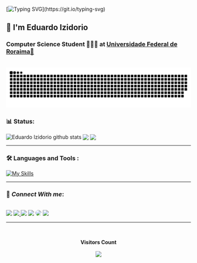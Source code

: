 [![Typing SVG](https://readme-typing-svg.herokuapp.com/?font=Satisfy=&size=50&duration=5000&pause=400&color=62C1EB&size=50&center=true&vCenter=true&width=2000&lines=Hello,+I'm+Eduardo+Izidorio;But+you+can+call+me+as+Kira+😎;I'm+22+years+old+😝;I+Love+Music+🎸+🎙️+🎶;I+Love+Sports+🏐;I+Love+Games+🎮+💜;Be+Welcome!)](https://git.io/typing-svg) 

<h2 align="left">👑 I'm Eduardo Izidorio </h2>
<h3 align="left"> Computer Science Student 👨🏽‍💻 at <a href="https://ufrr.br/">Universidade Federal de Roraima📍</a></h3>
<br>

<picture>
  <source media="(prefers-color-scheme: dark)" srcset="https://raw.githubusercontent.com/platane/platane/output/github-contribution-grid-snake-dark.svg">
  <source media="(prefers-color-scheme: light)" srcset="https://raw.githubusercontent.com/platane/platane/output/github-contribution-grid-snake.svg">
  <img alt="github contribution grid snake animation" src="https://raw.githubusercontent.com/platane/platane/output/github-contribution-grid-snake.svg">
</picture>

<!--<div>
<p align="center">
  <img src="https://github.com/EhoKira/EhoKira/blob/output/github-contribution-grid-snake.svg">
</p>
<div> -->

<!--<p align="center">
  <img align="center" width="200" height="180" src="https://cdn.discordapp.com/attachments/701952071934541824/1104786226831179916/unknown-removebg-preview.png" />
</p>-->

### 📊 Status:
<div>  
  <img height="160em" align="center" src="https://github-readme-stats.vercel.app/api?username=EhoKira&show_icons=true&theme=tokyonight" alt="Eduardo Izidorio github stats" />
  <img height="160em" align="center" src="https://github-readme-stats.vercel.app/api/top-langs/?username=EhoKira&layout=compact&langs_count=7&theme=tokyonight"/>
  <img height="160em" align="center" src="https://cdn.discordapp.com/attachments/701952071934541824/1104786226831179916/unknown-removebg-preview.png" />
<div>
  
<!-- <p align="center">
  <img src="https://github-profile-trophy.vercel.app/?username=EhoKira&show_icons=true&theme=tokyonight&no-bg=true&column=3&margin-w=15&margin-h=15" />
</p> -->

---
### :hammer_and_wrench: Languages and Tools :

[![My Skills](https://skillicons.dev/icons?i=python,html,css,java,blender,c,github,cs,vscode,cpp,git,linkedin)](https://skillicons.dev)

---

### 📲 _Connect With me_:
<p align="left" style="display_block"><br>
  <a href="https://twitter.com/EhoKira/" target="_blank"><img src="https://img.shields.io/badge/Twitter-00acee?style=for-the-badge&logo=twitter&logoColor=white" target="_blank"></a>  
  <a href="https://www.instagram.com/ehokira/" target="_blank"><img src="https://img.shields.io/badge/-Instagram-%23E4405F?style=for-the-badge&logo=instagram&logoColor=white"</a>
  <a href="https://www.twitch.tv/ehokira" target="_blank"><img src="https://img.shields.io/badge/Twitch-9146FF?style=for-the-badge&logo=twitch&logoColor=white" target="_blank"></a>
  <a href ="mailto:cmp.1a.eduardo57izidorio@gmail.com"> <img src="https://img.shields.io/badge/-Gmail-%23333?style=for-the-badge&logo=gmail&logoColor=white" target="_blank"></a>
  <a href="https://www.linkedin.com/in/EduardoIzidorio/" target="_blank"><img src="https://img.shields.io/badge/-LinkedIn-%230077B5?style=for-the-badge&logo=linkedin&logoColor=white" style="border-radius: 30px" target="_blank"></a> 
  <a href="https://discord.gg/zcneCwuUkD" target="blank"><img src="https://img.shields.io/badge/-Discord-7289da?style=for-the-badge&logo=discord&logoColor=white"></a> 
<br>
</p>

---
<div align="center">
<br><p align="center"><b>Visitors Count</b></p>  
<p align="center"><img align="center" src="https://profile-counter.glitch.me/{EhoKira}/count.svg" /></p> 
<br>
</div>

